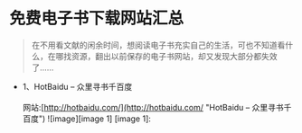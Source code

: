 # 免费电子书下载网站汇总

>在不用看文献的闲余时间，想阅读电子书充实自己的生活，可也不知道看什么，在哪找资源，翻出以前保存的电子书网站，却又发现大部分都失效了……

* 1、HotBaidu – 众里寻书千百度</br>		  	
	网站:[http://hotbaidu.com/](http://hotbaidu.com/ "HotBaidu – 众里寻书千百度")
![image][image 1]
[image 1]: